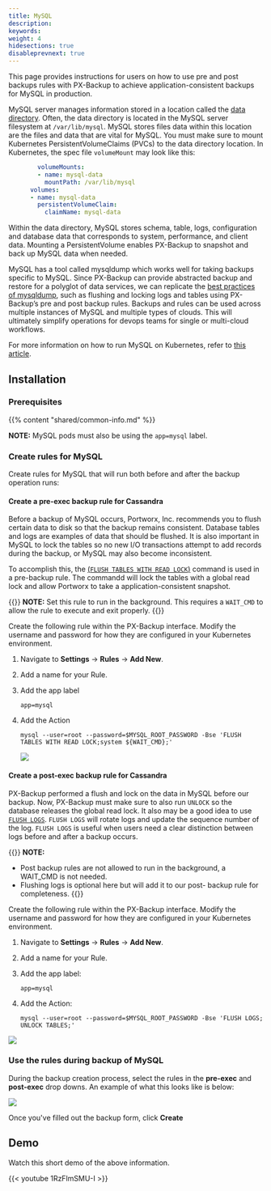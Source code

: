 ```yaml
---
title: MySQL
description: 
keywords: 
weight: 4
hidesections: true
disableprevnext: true
---
```


This page provides instructions for users on how to use pre and post backups rules with PX-Backup to achieve application-consistent backups for MySQL in production.


MySQL server manages information stored in a location called the [data directory](https://dev.mysql.com/doc/refman/8.0/en/data-directory.html). Often, the data directory is located in the MySQL server filesystem at `/var/lib/mysql`. MySQL stores files data within this location are the files and data that are vital for MySQL. You must make sure to mount Kubernetes PersistentVolumeClaims (PVCs) to the data directory location. In Kubernetes, the spec file `volumeMount` may look like this:

```yaml
        volumeMounts:
        - name: mysql-data
          mountPath: /var/lib/mysql
      volumes:
      - name: mysql-data
        persistentVolumeClaim:
          claimName: mysql-data
```

Within the data directory, MySQL stores schema, table, logs, configuration and database data that corresponds to system, performance, and client data. Mounting a PersistentVolume enables PX-Backup to snapshot and back up MySQL data when needed.

MySQL has a tool called mysqldump which works well for taking backups specific to MySQL. Since PX-Backup can provide abstracted backup and restore for a polyglot of data services, we can replicate the [best practices of mysqldump](https://dev.mysql.com/doc/refman/5.7/en/mysqldump.html#option_mysqldump_add-locks), such as flushing and locking logs and tables using PX-Backup’s pre and post backup rules. Backups and rules can be used across multiple instances of MySQL and multiple types of clouds. This will ultimately simplify operations for devops teams for single or multi-cloud workflows.

For more information on how to run MySQL on Kubernetes, refer to [this article](https://portworx.com/mysql-kubernetes/ ).

## Installation

### Prerequisites

{{% content "shared/common-info.md" %}}

**NOTE:** MySQL pods must also be using the `app=mysql` label.

### Create rules for MySQL

Create rules for MySQL that will run both before and after the backup operation runs:

#### Create a pre-exec backup rule for Cassandra

Before a backup of MySQL occurs, Portworx, Inc. recommends you to flush certain data to disk so that the backup remains consistent. Database tables and logs are examples of data that should be flushed. It is also important in MySQL to lock the tables so no new I/O transactions attempt to add records during the backup, or MySQL may also become inconsistent. 

To accomplish this, the [(`FLUSH TABLES WITH READ LOCK`)](https://dev.mysql.com/doc/refman/8.0/en/flush.html#flush-tables-with-read-lock) command is used in a pre-backup rule. The commandd will lock the tables with a global read lock and allow Portworx to take a application-consistent snapshot.

{{<info>}}
**NOTE:** Set this rule to run in the background. This requires a `WAIT_CMD` to allow the rule to execute and exit properly.
{{</info>}}

Create the following rule within the PX-Backup interface. Modify the username and password for how they are configured in your Kubernetes environment.

1. Navigate to **Settings** → **Rules** → **Add New**.
2. Add a name for your Rule.
3. Add the app label

	```text
	app=mysql
	```

4. Add the Action

	```text
	mysql --user=root --password=$MYSQL_ROOT_PASSWORD -Bse 'FLUSH TABLES WITH READ LOCK;system ${WAIT_CMD};'
	```

	 ![](/img/mysql-pre-rule.png)

#### Create a post-exec backup rule for Cassandra

PX-Backup performed a flush and lock on the data in MySQL before our backup. Now, PX-Backup must make sure to also run `UNLOCK` so the database releases the global read lock. It also may be a good idea to use [`FLUSH LOGS`](https://dev.mysql.com/doc/refman/8.0/en/flush.html#flush-logs). `FLUSH LOGS` will rotate logs and update the sequence number of the log. `FLUSH LOGS` is useful when users need a clear distinction between logs before and after a backup occurs. 

{{<info>}}
**NOTE:** 

* Post backup rules are not allowed to run in the background, a WAIT_CMD is not needed.
* Flushing logs is optional here but will add it to our post- backup rule for completeness.
{{</info>}}

Create the following rule within the PX-Backup interface. Modify the username and password for how they are configured in your Kubernetes environment.

1. Navigate to **Settings** → **Rules** → **Add New**.
2. Add a name for your Rule.
3. Add the app label:

	```text
	app=mysql
	```

4. Add the Action:

	```text
	mysql --user=root --password=$MYSQL_ROOT_PASSWORD -Bse 'FLUSH LOGS; UNLOCK TABLES;'
	```

 ![](/img/mysql-post-rule.png)

### Use the rules during backup of MySQL

During the backup creation process, select the rules in the **pre-exec** and **post-exec** drop downs. An example of what this looks like is below:

![](/img/mysql-use-rules.png)

Once you've filled out the backup form, click **Create**

## Demo

Watch this short demo of the above information.

{{< youtube  1RzFlmSMU-I >}}
